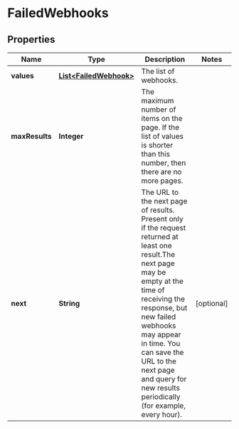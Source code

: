 # FailedWebhooks

## Properties
Name | Type | Description | Notes
------------ | ------------- | ------------- | -------------
**values** | [**List&lt;FailedWebhook&gt;**](FailedWebhook.md) | The list of webhooks. | 
**maxResults** | **Integer** | The maximum number of items on the page. If the list of values is shorter than this number, then there are no more pages. | 
**next** | **String** | The URL to the next page of results. Present only if the request returned at least one result.The next page may be empty at the time of receiving the response, but new failed webhooks may appear in time. You can save the URL to the next page and query for new results periodically (for example, every hour). |  [optional]
